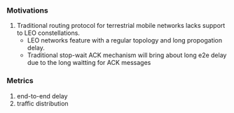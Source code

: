 ### Motivations
1. Traditional routing protocol for terrestrial mobile networks lacks support to LEO constellations.
	* LEO networks feature with a regular topology and long propogation delay.
	* Traditional stop-wait ACK mechanism will bring about long e2e delay due to the long waitting for ACK messages

### Metrics
1. end-to-end delay 
2. traffic distribution